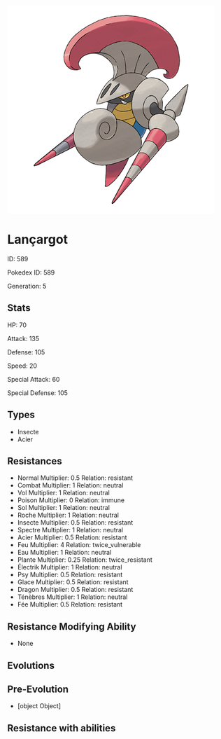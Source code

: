 ![](https://raw.githubusercontent.com/PokeAPI/sprites/master/sprites/pokemon/other/official-artwork/589.png)

# Lançargot
ID: 589

Pokedex ID: 589

Generation: 5

## Stats

HP: 70

Attack: 135

Defense: 105

Speed: 20

Special Attack: 60

Special Defense: 105

## Types

- Insecte
- Acier
## Resistances

- Normal Multiplier: 0.5 Relation: resistant
- Combat Multiplier: 1 Relation: neutral
- Vol Multiplier: 1 Relation: neutral
- Poison Multiplier: 0 Relation: immune
- Sol Multiplier: 1 Relation: neutral
- Roche Multiplier: 1 Relation: neutral
- Insecte Multiplier: 0.5 Relation: resistant
- Spectre Multiplier: 1 Relation: neutral
- Acier Multiplier: 0.5 Relation: resistant
- Feu Multiplier: 4 Relation: twice_vulnerable
- Eau Multiplier: 1 Relation: neutral
- Plante Multiplier: 0.25 Relation: twice_resistant
- Électrik Multiplier: 1 Relation: neutral
- Psy Multiplier: 0.5 Relation: resistant
- Glace Multiplier: 0.5 Relation: resistant
- Dragon Multiplier: 0.5 Relation: resistant
- Ténèbres Multiplier: 1 Relation: neutral
- Fée Multiplier: 0.5 Relation: resistant
## Resistance Modifying Ability

- None

## Evolutions

## Pre-Evolution

- [object Object]

## Resistance with abilities
